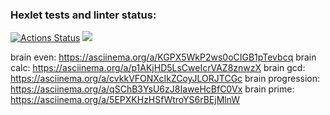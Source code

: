 ### Hexlet tests and linter status:
[![Actions Status](https://github.com/Melfeynman/frontend-project-44/workflows/hexlet-check/badge.svg)](https://github.com/Melfeynman/frontend-project-44/actions)
<a href="https://codeclimate.com/github/Melfeynman/frontend-project-44/maintainability"><img src="https://api.codeclimate.com/v1/badges/5dbd71a0fc9913ff034d/maintainability" /></a>

brain even: 
  https://asciinema.org/a/KGPX5WkP2ws0oCIGB1pTevbcq
brain calc: 
  https://asciinema.org/a/p1AKjHD5LsCweIcrVAZ8znwzX
brain gcd:  
  https://asciinema.org/a/cvkkVFONXcIkZCoyJLORJTCGc
brain progression: 
  https://asciinema.org/a/qSChB3YsU6zJ8IaweHcBfC0Vx
brain prime: 
  https://asciinema.org/a/5EPXKHzHSfWtroYS6rBEjMlnW
